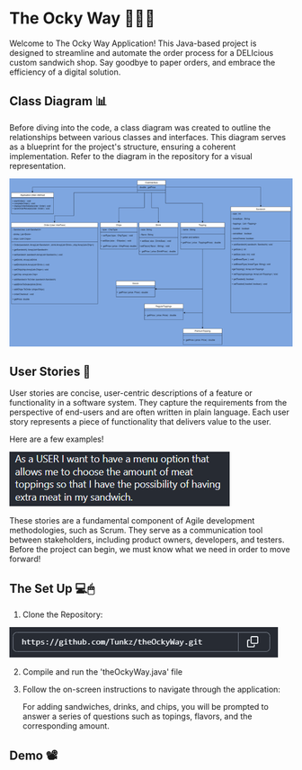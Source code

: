 # The Ocky Way 🥪🥙🍳

Welcome to The Ocky Way Application! This Java-based project is designed to streamline and automate the order process for a DELIcious custom sandwich shop. Say goodbye to paper orders, and embrace the efficiency of a digital solution.

## Class Diagram 📊

Before diving into the code, a class diagram was created to outline the relationships between various classes and interfaces. This diagram serves as a blueprint for the project's structure, ensuring a coherent implementation. Refer to the diagram in the repository for a visual representation.

![img.png](imgs%2Fimg.png)

## User Stories 📝

User stories are concise, user-centric descriptions of a feature or functionality in a software system. They capture the requirements from the perspective of end-users and are often written in plain language. Each user story represents a piece of functionality that delivers value to the user.

Here are a few examples!

![UserStoriesGIF.gif](imgs%2FUserStoriesGIF.gif)

These stories are a fundamental component of Agile development methodologies, such as Scrum. They serve as a communication tool between stakeholders, including product owners, developers, and testers. Before the project can begin, we must know what we need in order to move forward!

## The Set Up 💻🖱

1. Clone the Repository:

![CloneRepo.png](imgs%2FCloneRepo.png)

2. Compile and run the 'theOckyWay.java' file


3. Follow the on-screen instructions to navigate through the application:

    For adding sandwiches, drinks, and chips, you will be prompted to answer a series of questions such as topings, flavors, and the corresponding amount.

## Demo 📽

